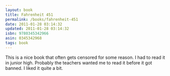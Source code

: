 ```yaml
---
layout: book
title: Fahrenheit 451
permalink: /books/fahrenheit-451
date: 2011-01-28 03:14:32
updated: 2011-01-28 03:14:32
isbn: 9780345342966
asin: 0345342968
tags: book
---
```

This is a nice book that often gets censored for some reason. I had to read it
in junior high. Probably the teachers wanted me to read it before it got
banned. I liked it quite a bit.
